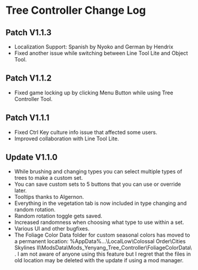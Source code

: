 # Tree Controller Change Log
## Patch V1.1.3
* Localization Support: Spanish by Nyoko and German by Hendrix
* Fixed another issue while switching between Line Tool Lite and Object Tool.

## Patch V1.1.2
* Fixed game locking up by clicking Menu Button while using Tree Controller Tool.

## Patch V1.1.1
* Fixed Ctrl Key culture info issue that affected some users.
* Improved collaboration with Line Tool Lite.

## Update V1.1.0
* While brushing and changing types you can select multiple types of trees to make a custom set.
* You can save custom sets to 5 buttons that you can use or override later.
* Tooltips thanks to Algernon.
* Everything in the vegetation tab is now included in type changing and random rotation.
* Random rotation toggle gets saved.
* Increased randomness when choosing what type to use within a set.
* Various UI and other bugfixes.
* The Foliage Color Data folder for custom seasonal colors has moved to a permanent location: %AppData%...\LocalLow\Colossal Order\Cities Skylines II\ModsData\Mods_Yenyang_Tree_Controller\FoliageColorData\ . I am not aware of anyone using this feature but I regret that the files in old location may be deleted with the update if using a mod manager.